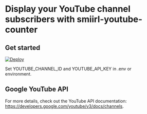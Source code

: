 # Display your YouTube channel subscribers with smiirl-youtube-counter

## Get started

[![Deploy](https://www.herokucdn.com/deploy/button.svg)](https://heroku.com/deploy?template=https://github.com/y-core-engineering/smiirl-youtube-counter)

Set YOUTUBE_CHANNEL_ID and YOUTUBE_API_KEY in .env or environment.

## Google YouTube API

For more details, check out the YouTube API documentation: https://developers.google.com/youtube/v3/docs/channels.